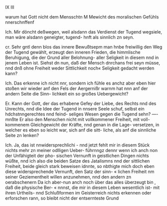 IX
III

warum hat Gott nicht dem Mensschtn M Mewicht
des moralischen Gefühls nnerschnffenf

Ich. Mir döncht deßwegen, weil alsdann das Verdienst
der Tugend wegsiele, man wäre alsdann geneigter, tugend-
hnft als sinnlich zn seyn.

cr. Sehr gntl denn blos das innere Bewußtsepm man
hnbe freiwillig den Weg der Tugend gewählt, erzeugt den
inneren Frieden, die himmlische Beruhigung, die der Grund
aller Belohnung- aller Seligkeit in diesem nnd in jenem
Leben ist. Siehst dn nun, daß der Mensch dnrchans frei
seyn müsse, nnd dnß ohne Freiheit weder Sittlichkeit noch«
Seligkeit gedacht werden kann?

Ich. Das erkenne ich nicht nnr, sondern ich fühle es
anchz aber eben hier stoßen wir wieder anf den Fels der
Aergernißr warnm hat nnn anf der andern Seite die Sinn-
lichkeit ein so großes Uebergewicht?

Er. Kann der Gott, der das erhabene Gefey der Liebe,
des Rechts nnd des Unrechts, nnd die Idee der Tugend
in nnsere Seele schuf, selbst ein hdchstnngerechtes nnd feind-
seliges Wesen gegen die Tugend sehn? —- mnßte Er also
den Menschen nicht mit vollkommener Freiheit, mit voll-
kommenem Gleichgewicht der Kräfte, nnd genan in die Lage-
versetzen, in welcher es eben so leicht war, sich anf die sitt-
liche, als anf die sinnliche Seite zn lenken?

Ich. Ja, das ist nnwidersprechlichi - nnd jetzt fehlt
mir in diesem Stück nichts mehr zn meiner odlligen Ueber-
führnngz dennr wenn ich anch non der Unfähigteit der pho-
sischen Vernunft in geistlichen Dingen nichts wüßte, nnd
ich also die beiden Satze des Jatalismns nnd der sittlichen
Freiheit, beide gleich stark beweisen idnnte, so nbthigte mich
doch eben diese widersprechende Vernunft, den Satz der sinn-
« lichen Freiheit nm seiner Geziementheit willen anzunehmen,
nnd den andern zn oerabschenern Da ich aber-nun anch
noch über das alles überzeugt bin , daß die physische Ber-
« nnnst, die mir in diesem Leben wesentlich ist- mit ihren
Urtheils- nnd Schlußformen im Geisterreich nichts erkennen
oder erforschen rann, so bleibt nicht der entsernteste Grund

